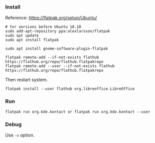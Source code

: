 ### Install

Reference: https://flatpak.org/setup/Ubuntu/

```
# for versions before Ubuntu 18.10
sudo add-apt-repository ppa:alexlarsson/flatpak
sudo apt update
sudo apt install flatpak

sudo apt install gnome-software-plugin-flatpak

flatpak remote-add --if-not-exists flathub https://flathub.org/repo/flathub.flatpakrepo
flatpak remote-add --user --if-not-exists flathub https://flathub.org/repo/flathub.flatpakrepo
```

Then restart system.

```
flatpak install --user flathub org.libreoffice.LibreOffice
```

### Run

```
flatpak run org.kde.kontact or flatpak run org.kde.kontact --user
```

### Debug

Use `-v` option.